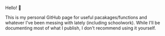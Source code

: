 Hello! 🍓

This is my personal GitHub page for useful pacakages/functions and whatever I've been messing with lately (including schoolwork).
While I'll be documenting most of what I publish, I don't recommend using it yourself. 

<!---
tetraketra/tetraketra is a ✨ special ✨ repository because its `README.md` (this file) appears on your GitHub profile.
You can click the Preview link to take a look at your changes.
--->
